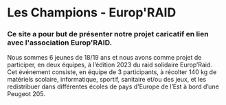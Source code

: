# Les Champions - Europ'RAID

### Ce site a pour but de présenter notre projet caricatif en lien avec l'association Europ'RAID.

Nous sommes 6 jeunes de 18/19 ans et nous avons comme projet de participer, en deux équipes, à l’édition 2023 du raid solidaire Europ’Raid. Cet événement consiste, en équipe de 3 participants, à récolter 140 kg de matériels scolaire, informatique, sportif, sanitaire et/ou des jeux, et les redistribuer dans différentes écoles de pays d'Europe de l’Est à bord d’une Peugeot 205.